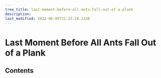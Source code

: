 ```yaml
---
tree_title: last-moment-before-all-ants-fall-out-of-a-plank
description: 
last_modified: 2022-06-09T21:23:28.2328
---
```


# Last Moment Before All Ants Fall Out of a Plank

## Contents
